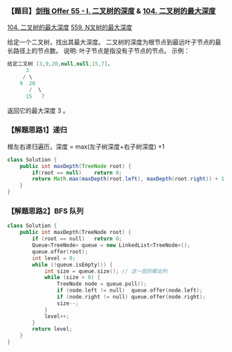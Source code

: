 ### 【题目】[剑指 Offer 55 - I. 二叉树的深度](https://leetcode-cn.com/problems/er-cha-shu-de-shen-du-lcof/) & [104. 二叉树的最大深度](https://leetcode-cn.com/problems/maximum-depth-of-binary-tree/submissions/)
[104. 二叉树的最大深度](https://blog.csdn.net/XunCiy/article/details/104980108)
[559. N叉树的最大深度](https://blog.csdn.net/XunCiy/article/details/105615617)

给定一个二叉树，找出其最大深度。
二叉树的深度为根节点到最远叶子节点的最长路径上的节点数。
说明: 叶子节点是指没有子节点的节点。
示例：
```java
给定二叉树 [3,9,20,null,null,15,7]，
      3
     / \
    9  20
       /  \
      15   7
```

返回它的最大深度 3 。
### 【解题思路1】递归
根左右递归遍历，深度 = max(左子树深度+右子树深度) +1
```java
class Solution {
    public int maxDepth(TreeNode root) {
        if(root == null)    return 0;
        return Math.max(maxDepth(root.left), maxDepth(root.right)) + 1;
    }
}
```
### 【解题思路2】BFS 队列
```cpp
class Solution {
    public int maxDepth(TreeNode root) {
        if (root == null)	return 0;
        Queue<TreeNode> queue = new LinkedList<TreeNode>();
        queue.offer(root);
        int level = 0;
        while (!queue.isEmpty()) {
            int size = queue.size(); // 这一层的都出列
            while (size > 0) {
                TreeNode node = queue.poll();
                if (node.left != null)	queue.offer(node.left);
                if (node.right != null)	queue.offer(node.right);
                size--;
            }
            level++;
        }
        return level;
    }
}
```